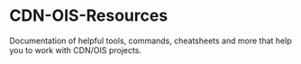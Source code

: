 [logo]: https://github.com/CancerDataNet-OIS/CDN-OIS-Resources/images/CDN.png "CDN Logo"

[logo]: https://github.com/CancerDataNet-OIS/CDN-OIS-Resources/images/OIS.png "OIS Logo"

# CDN-OIS-Resources

Documentation of helpful tools, commands, cheatsheets and more that help you to work with CDN/OIS projects.
